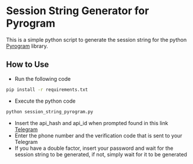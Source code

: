# Session String Generator for Pyrogram

 This is a simple python script to generate the session string for the python [Pyrogram](https://docs.pyrogram.org/) library.

## How to Use
- Run the following code
```bash
pip install -r requirements.txt
```
- Execute the python code 
```bash
python session_string_pyrogram.py
```
- Insert the api_hash and api_id when prompted found in this link [Telegram](https://my.telegram.org/)
- Enter the phone number and the verification code that is sent to your Telegram
- If you have a double factor, insert your password and wait for the session string to be generated, if not, simply wait for it to be generated